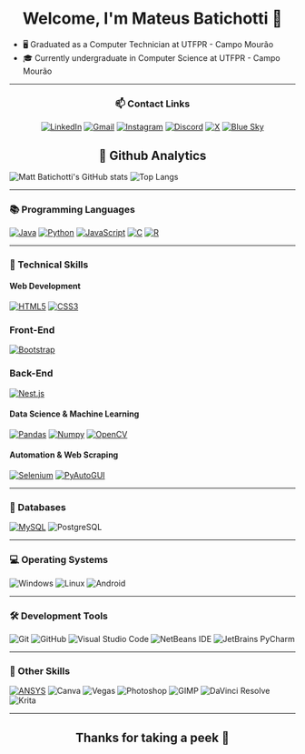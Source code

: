 <div align='center'> <h1> Welcome, I'm Mateus Batichotti 🫡 </h1> </div>
  
- 🖥️ Graduated as a Computer Technician at UTFPR - Campo Mourão
- 🎓 Currently undergraduate in Computer Science at UTFPR - Campo Mourão

---

<div align="center">

### 📫 Contact Links

[![LinkedIn](https://img.shields.io/badge/LinkedIn-0077B5?style=for-the-badge&logo=linkedin&logoColor=white)](https://www.linkedin.com/in/mateus-batichotti/)
[![Gmail](https://img.shields.io/badge/Gmail-EA4335.svg?style=for-the-badge&logo=Gmail&logoColor=white)](https://mailto:matebatichotti@gmail.com)
[![Instagram](https://img.shields.io/badge/Instagram-E4405F?style=for-the-badge&logo=instagram&logoColor=white)](https://www.instagram.com/mateus_cohuzer/)
[![Discord](https://img.shields.io/badge/Discord-%235865F2.svg?style=for-the-badge&logo=discord&logoColor=white)](https://discord.com/invite/Kj5y5TQ3EQ)
[![X](https://img.shields.io/badge/X-%23000000.svg?style=for-the-badge&logo=X&logoColor=white)](https://twitter.com/mateus_cohuzer)
[![Blue Sky](https://img.shields.io/badge/Bluesky-0285FF?logo=bluesky&logoColor=fff&style=for-the-badge)](https://bsky.app/profile/mateusbat.bsky.social)

</div>

<h2 align="center" style="margin-bottom: 1rem"> 🧭 Github Analytics</h2>

![Matt Batichotti's GitHub stats](https://github-readme-stats.vercel.app/api?username=batichotti&include_all_commits=true&show_icons=true&number_format=short&theme=github_dark_dimmed)
![Top Langs](https://github-readme-stats.vercel.app/api/top-langs/?username=batichotti&langs_count=8&layout=compact&theme=github_dark_dimmed)

---

### 📚 Programming Languages
[![Java](https://img.shields.io/badge/Java-F46D01.svg?style=for-the-badge&logo=CoffeeScript&logoColor=white)](https://github.com/batichotti/Mugen-Project-2)
[![Python](https://img.shields.io/badge/Python-FFD43B?style=for-the-badge&logo=python&logoColor=blue)](https://github.com/batichotti/Zephyrus-Discord-Bot)
[![JavaScript](https://img.shields.io/badge/JavaScript-F7DF1E.svg?style=for-the-badge&logo=JavaScript&logoColor=black)](https://github.com/batichotti/One-Piece-Game)
[![C](https://img.shields.io/badge/C-00599C?style=for-the-badge&logo=c&logoColor=white)](https://github.com/batichotti/Algoritmos-C)
[![R](https://img.shields.io/badge/R-276DC3?style=for-the-badge&logo=r&logoColor=white)](https://github.com/batichotti/Titan-Files-Research)

---

### 🧠 Technical Skills

#### Web Development
[![HTML5](https://img.shields.io/badge/HTML5-E34F26?style=for-the-badge&logo=html5&logoColor=white)](https://github.com/batichotti/Clube-Do-Filme)
[![CSS3](https://img.shields.io/badge/CSS3-1572B6?style=for-the-badge&logo=css3&logoColor=white)](https://github.com/batichotti/Clube-Do-Filme)

### Front-End
[![Bootstrap](https://img.shields.io/badge/bootstrap-%238511FA.svg?style=for-the-badge&logo=bootstrap&logoColor=white)](https://github.com/batichotti/Clube-Do-Filme)

### Back-End
[![Nest.js](https://img.shields.io/badge/NestJS-E0234E.svg?style=for-the-badge&logo=NestJS&logoColor=white)](https://github.com/batichotti/Learn-Node)

#### Data Science & Machine Learning
[![Pandas](https://img.shields.io/badge/Pandas-43df3a?style=for-the-badge&logo=pandas&logoColor=white)](https://github.com/batichotti/Titan-Files-Research)
[![Numpy](https://img.shields.io/badge/Numpy-777BB4?style=for-the-badge&logo=numpy&logoColor=white)](https://github.com/batichotti/Titan-Files-Research)
[![OpenCV](https://img.shields.io/badge/opencv-%23white.svg?style=for-the-badge&logo=opencv&logoColor=white)](https://github.com/batichotti/JFaceRecognizer)

#### Automation & Web Scraping
[![Selenium](https://img.shields.io/badge/Selenium-43702A.svg?style=for-the-badge&logo=Selenium&logoColor=white)](https://github.com/batichotti/Python-Selenium-Whatsapp-Bot)
[![PyAutoGUI](https://img.shields.io/badge/Python-3776AB.svg?style=for-the-badge&logo=Python&logoColor=white)](https://github.com/batichotti/SmartAlbum-Bot-Python)

---

### 💾 Databases
[![MySQL](https://img.shields.io/badge/MySQL-0110DD?style=for-the-badge&logo=mysql&logoColor=white)](https://github.com/batichotti/CRUD-Generator-SQL)
![PostgreSQL](https://img.shields.io/badge/PostgreSQL-000?style=for-the-badge&logo=postgresql)

---

### 💻 Operating Systems
![Windows](https://img.shields.io/badge/Windows-0078D6?style=for-the-badge&logo=windows&logoColor=white)
![Linux](https://img.shields.io/badge/Linux-FFFFFF?style=for-the-badge&logo=linux&logoColor=black)
![Android](https://img.shields.io/badge/Android-34A853.svg?style=for-the-badge&logo=Android&logoColor=white)

---

### 🛠️ Development Tools
![Git](https://img.shields.io/badge/git-%23F05033.svg?style=for-the-badge&logo=git&logoColor=white)
![GitHub](https://img.shields.io/badge/github-%23121011.svg?style=for-the-badge&logo=github&logoColor=white)
![Visual Studio Code](https://img.shields.io/badge/Visual%20Studio%20Code-0078d7.svg?style=for-the-badge&logo=visual-studio-code&logoColor=white)
![NetBeans IDE](https://img.shields.io/badge/NetBeans-1B6AC6.svg?style=for-the-badge&logo=apache-netbeans-ide&logoColor=white)
![JetBrains PyCharm](https://img.shields.io/badge/PyCharm-000000.svg?&style=for-the-badge&logo=PyCharm&logoColor=white)

---

### 🧷 Other Skills
[![ANSYS](https://img.shields.io/badge/Ansys-FFB71B.svg?style=for-the-badge&logo=Ansys&logoColor=black)](https://www.atenaeditora.com.br/catalogo/ebook/collection-applied-chemical-engineering-2)
![Canva](https://img.shields.io/badge/Canva-00C4CC.svg?style=for-the-badge&logo=Canva&logoColor=white)
![Vegas](https://img.shields.io/badge/VEGAS-1A1A1A.svg?style=for-the-badge&logo=VEGAS&logoColor=white)
![Photoshop](https://img.shields.io/badge/Adobe%20Photoshop-31A8FF.svg?style=for-the-badge&logo=Adobe-Photoshop&logoColor=white)
![GIMP](https://img.shields.io/badge/GIMP-5C5543.svg?style=for-the-badge&logo=GIMP&logoColor=white)
![DaVinci Resolve](https://img.shields.io/badge/DaVinci%20Resolve-233A51.svg?style=for-the-badge&logo=DaVinci-Resolve&logoColor=white)
![Krita](https://img.shields.io/badge/Krita-3BABFF.svg?style=for-the-badge&logo=Krita&logoColor=white)

---

<div align='center'>
<h2>Thanks for taking a peek 🤩</h2>
</div>

